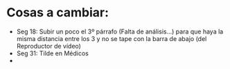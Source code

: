 # Cosas a cambiar:

- Seg 18: Subir un poco el 3º párrafo (Falta de análisis...) para que haya la misma distancia entre los 3 y no se tape con la barra de abajo (del Reproductor de vídeo)
- Seg 31: Tilde en Médicos
- 